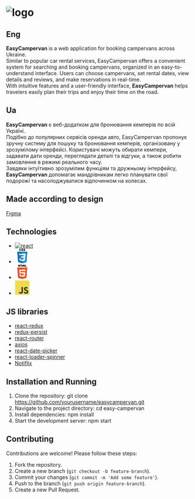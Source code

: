 # <img src="./src/assets/images/logo.png" alt="logo" width="100" height="100" >

## Eng

<b>EasyCampervan</b> is a web application for booking campervans across Ukraine.
</br> Similar to popular car rental services, EasyCampervan offers a convenient
system for searching and booking campervans, organized in an easy-to-understand
interface. Users can choose campervans, set rental dates, view details and
reviews, and make reservations in real-time. </br> With intuitive features and a
user-friendly interface, <b>EasyCampervan</b> helps travelers easily plan their
trips and enjoy their time on the road.

## Ua

<b>EasyCampervan</b> є веб-додатком для бронювання кемперів по всій Україні.
</br> Подібно до популярних сервісів оренди авто, EasyCampervan пропонує зручну
систему для пошуку та бронювання кемперів, організовану у зрозумілому
інтерфейсі. Користувачі можуть обирати кемпери, задавати дати оренди,
переглядати деталі та відгуки, а також робити замовлення в режимі реального
часу. </br> Завдяки інтуїтивно зрозумілим функціям та дружньому інтерфейсу,
<b>EasyCampervan</b> допомагає мандрівникам легко планувати свої подорожі та
насолоджуватися відпочинком на колесах.

## Made according to design

[Figma](https://www.figma.com/design/fnMWH0eBB7NnoqdAiiKWsQ/Test?node-id=12-7969&t=UhAGRdQfpBMzdKnc-0)

## Technologies

 <ul align="left">
  <li><a href="https://nodejs.org/en" target="_blank" rel="noreferrer"> <img src="https://create-react-app.dev/img/logo.svg" alt="react" width="40" height="40"/> </a> </li>
  <li><a href="https://www.w3schools.com/css/" target="_blank" rel="noreferrer"> <img src="https://raw.githubusercontent.com/devicons/devicon/master/icons/css3/css3-original-wordmark.svg" alt="css3" width="40" height="40"/> </a> </li>
    <li><a href="https://www.w3.org/html/" target="_blank" rel="noreferrer"> <img src="https://raw.githubusercontent.com/devicons/devicon/master/icons/html5/html5-original-wordmark.svg" alt="html5" width="40" height="40"/> </a> </li>
      <li><a href="https://developer.mozilla.org/en-US/docs/Web/JavaScript" target="_blank" rel="noreferrer"> <img src="https://raw.githubusercontent.com/devicons/devicon/master/icons/javascript/javascript-original.svg" alt="javascript" width="40" height="40"/> </a></li> </ul>

## JS libraries

<ul align="left">
<li><a href="https://www.npmjs.com/package/react-redux" target="_blank" rel="noreferrer"> react-redux </a></li>
<li><a href="https://www.npmjs.com/package/redux-persist" target="_blank" rel="noreferrer"> redux-persist </a></li>
<li><a href="https://github.com/remix-run/react-router#readme" target="_blank" rel="noreferrer"> react-router </a></li>
<li><a href="https://axios-http.com/docs/intro" target="_blank" rel="noreferrer"> axios </a></li>
<li><a href="https://www.npmjs.com/package/react-date-picker" target="_blank" rel="noreferrer"> react-date-picker </a></li>
<li><a href="https://www.npmjs.com/package/react-loader-spinner" target="_blank" rel="noreferrer"> react-loader-spinner </a></li>
<li><a href="https://www.npmjs.com/package/notiflix/v/2.7.0" target="_blank" rel="noreferrer"> Notiflix </a></li>
</ul>

## Installation and Running

1. Clone the repository: git clone
   https://github.com/yourusername/easycampervan.git
2. Navigate to the project directory: cd easy-campervan
3. Install dependencies: npm install
4. Start the development server: npm start

## Contributing

Contributions are welcome! Please follow these steps:

1. Fork the repository.
2. Create a new branch (`git checkout -b feature-branch`).
3. Commit your changes (`git commit -m 'Add some feature'`).
4. Push to the branch (`git push origin feature-branch`).
5. Create a new Pull Request.
